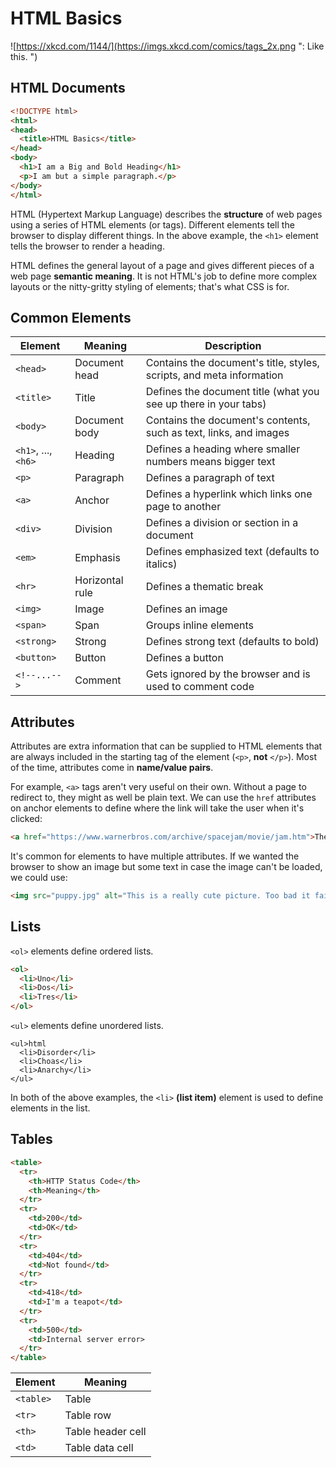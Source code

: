 # HTML Basics

![https://xkcd.com/1144/](https://imgs.xkcd.com/comics/tags_2x.png "<A>: Like </a>this.&nbsp;")

## HTML Documents

```html
<!DOCTYPE html>
<html>
<head>
  <title>HTML Basics</title>
</head>
<body>
  <h1>I am a Big and Bold Heading</h1>
  <p>I am but a simple paragraph.</p>
</body>
</html>
```

HTML (Hypertext Markup Language) describes the __structure__ of web pages using a series of HTML elements (or tags). Different elements tell the browser to display different things. In the above example, the `<h1>` element tells the browser to render a heading.

HTML defines the general layout of a page and gives different pieces of a web page __semantic meaning__. It is not HTML's job to define more complex layouts or the nitty-gritty styling of elements; that's what CSS is for.

## Common Elements

| Element             | Meaning         | Description                                                          |
| ------------------- | --------------- | -------------------------------------------------------------------- |
| `<head>`            | Document head   | Contains the document's title, styles, scripts, and meta information |
| `<title>`           | Title           | Defines the document title (what you see up there in your tabs)      |
| `<body>`            | Document body   | Contains the document's contents, such as text, links, and images    |
| `<h1>`, ..., `<h6>` | Heading         | Defines a heading where smaller numbers means bigger text            |
| `<p>`               | Paragraph       | Defines a paragraph of text                                          |
| `<a>`               | Anchor          | Defines a hyperlink which links one page to another                  |
| `<div>`             | Division        | Defines a division or section in a document                          |
| `<em>`              | Emphasis        | Defines emphasized text (defaults to italics)                        |
| `<hr>`              | Horizontal rule | Defines a thematic break                                             |
| `<img>`             | Image           | Defines an image                                                     |
| `<span>`            | Span            | Groups inline elements                                               |
| `<strong>`          | Strong          | Defines strong text (defaults to bold)                               |
| `<button>`          | Button          | Defines a button                                                     |
| `<!--...-->`        | Comment         | Gets ignored by the browser and is used to comment code              |

## Attributes

Attributes are extra information that can be supplied to HTML elements that are always included in the starting tag of the element (`<p>`, __not__ `</p>`). Most of the time, attributes come in __name/value pairs__.

For example, `<a>` tags aren't very useful on their own. Without a page to redirect to, they might as well be plain text. We can use the `href` attributes on anchor elements to define where the link will take the user when it's clicked:

```html
<a href="https://www.warnerbros.com/archive/spacejam/movie/jam.htm">The pinnacle of web design.</a>
```

It's common for elements to have multiple attributes. If we wanted the browser to show an image but some text in case the image can't be loaded, we could use:

```html
<img src="puppy.jpg" alt="This is a really cute picture. Too bad it failed to load.">
```

## Lists

`<ol>` elements define ordered lists.

```html
<ol>
  <li>Uno</li>
  <li>Dos</li>
  <li>Tres</li>
</ol>
```

`<ul>` elements define unordered lists.

```
<ul>html
  <li>Disorder</li>
  <li>Choas</li>
  <li>Anarchy</li>
</ul>
```

In both of the above examples, the `<li>` __(list item)__ element is used to define elements in the list.

## Tables

```html
<table>
  <tr>
    <th>HTTP Status Code</th>
    <th>Meaning</th>
  </tr>
  <tr>
    <td>200</td>
    <td>OK</td>
  </tr>
  <tr>
    <td>404</td>
    <td>Not found</td>
  </tr>
  <tr>
    <td>418</td>
    <td>I'm a teapot</td>
  </tr>
  <tr>
    <td>500</td>
    <td>Internal server error>
  </tr>
</table>
```

| Element   | Meaning           |
| --------- | ----------------- |
| `<table>` | Table             |
| `<tr>`    | Table row         |
| `<th>`    | Table header cell |
| `<td>`    | Table data cell   |
